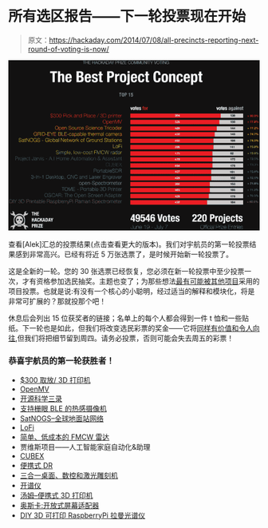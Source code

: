 # 所有选区报告——下一轮投票现在开始

> 原文：<https://hackaday.com/2014/07/08/all-precincts-reporting-next-round-of-voting-is-now/>

[![THP_Voting-Best_Concept-results](img/8ad836aa175b2c760b19d7da4320500e.png)](https://hackaday.com/wp-content/uploads/2014/07/thp_voting-best_concept-results.png)

查看[Alek]汇总的投票结果(点击查看更大的版本)。我们对宇航员的第一轮投票结果感到非常高兴。已经有将近 5 万张选票了，是时候开始新一轮投票了。

这是全新的一轮。您的 30 张选票已经恢复，您必须在新一轮投票中至少投票一次，才有资格参加选民抽奖。主题也变了；为那些想法[最有可能被其他项目](http://hackaday.io/prize/vote)采用的项目投票。也就是说:有没有一个核心的小聪明，经过适当的解释和模块化，将是非常可扩展的？那就投那个吧！

休息后会列出 15 位获奖者的链接；名单上的每个人都会得到一件 t 恤和一些贴纸。下一轮也是如此，但我们将改变选民彩票的奖金——它将[同样有价值和令人向往](http://hackaday.com/2014/06/26/the-hackaday-prize-vote/),但我们将把细节留到周四。请务必投票，否则可能会失去周五的彩票！

### 恭喜宇航员的第一轮获胜者！

*   [$300 取放/ 3D 打印机](http://hackaday.io/project/963)
*   [OpenMV](http://hackaday.io/project/1313)
*   [开源科学三录](http://hackaday.io/project/1395)
*   [支持栅眼 BLE 的热感摄像机](http://hackaday.io/project/1389)
*   [SatNOGS–全球地面站网络](http://hackaday.io/project/1340-SatNOGS)
*   [LoFi](http://hackaday.io/project/1552)
*   [简单、低成本的 FMCW 雷达](http://hackaday.io/project/1682)
*   贾维斯项目——人工智能家庭自动化&助理
*   [CUBEX](http://hackaday.io/project/270)
*   [便携式 DR](http://hackaday.io/project/1538)
*   [三合一桌面、数控和激光雕刻机](http://hackaday.io/project/1464)
*   [开谱仪](http://hackaday.io/project/1342)
*   [汤姆–便携式 3D 打印机](http://hackaday.io/project/1437)
*   [奥斯卡:开放式屏幕适配器](http://hackaday.io/project/369)
*   [DIY 3D 可打印 RaspberryPi 拉曼光谱仪](http://hackaday.io/project/1279)